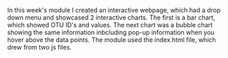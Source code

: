 In this week's module I created an interactive webpage, which had a drop down menu and showcased 2 interactive charts. The first is a bar chart, which showed OTU ID's and values. The next chart was a bubble chart showing the same information inbcluding pop-up information when you hover above the data points. The module used the index.html file, which drew from two js files.
